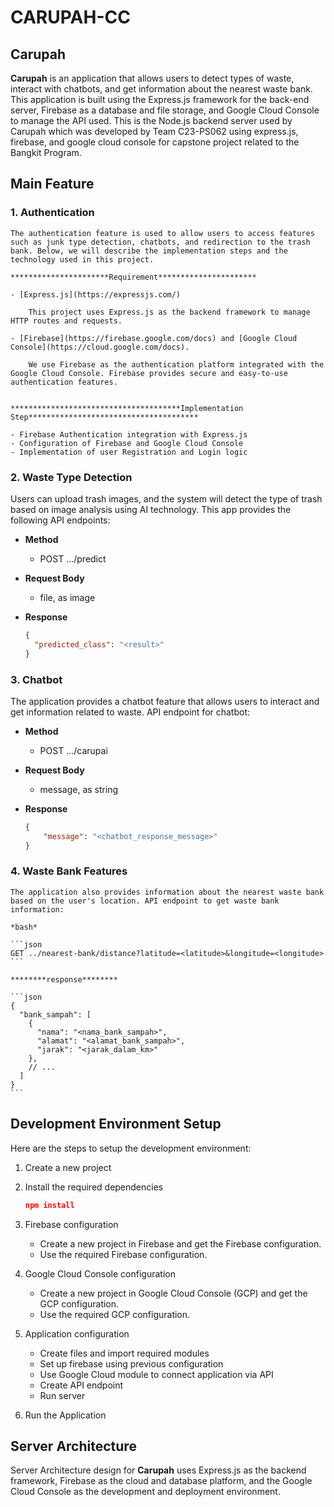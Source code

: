 # CARUPAH-CC

## Carupah

**Carupah** is an application that allows users to detect types of waste, interact with chatbots, and get information about the nearest waste bank. This application is built using the Express.js framework for the back-end server, Firebase as a database and file storage, and Google Cloud Console to manage the API used.
This is the Node.js backend server used by Carupah which was developed by Team C23-PS062 using express.js, firebase, and google cloud console for capstone project  related to the Bangkit Program.

## Main Feature

### 1. **Authentication**
    
    The authentication feature is used to allow users to access features such as junk type detection, chatbots, and redirection to the trash bank. Below, we will describe the implementation steps and the technology used in this project.
    
    **********************Requirement**********************
    
    - [Express.js](https://expressjs.com/)
        
        This project uses Express.js as the backend framework to manage HTTP routes and requests.
        
    - [Firebase](https://firebase.google.com/docs) and [Google Cloud Console](https://cloud.google.com/docs).
        
        We use Firebase as the authentication platform integrated with the Google Cloud Console. Firebase provides secure and easy-to-use authentication features.
        
    
    **************************************Implementation Step**************************************
    
    - Firebase Authentication integration with Express.js
    - Configuration of Firebase and Google Cloud Console
    - Implementation of user Registration and Login logic
    
### 2. **Waste Type Detection**

Users can upload trash images, and the system will detect the type of trash based on image analysis using AI technology. This app provides the following API endpoints:

- **Method**
    - POST …/predict
- **Request Body**
    - file, as image
- **Response**
    
    ```json
    {
      "predicted_class": "<result>"
    }
    
    ```
   
    
### 3. **Chatbot**

The application provides a chatbot feature that allows users to interact and get information related to waste. API endpoint for chatbot:

- **Method**
    - POST …/carupai
- **Request Body**
    - message, as string
- **Response**
    
    ```json
    {
        "message": "<chatbot_response_message>"
    }
    ```
    
    
### 4. **Waste Bank Features**
    
    The application also provides information about the nearest waste bank based on the user's location. API endpoint to get waste bank information:
    
    *bash*
    
    ```json
    GET ../nearest-bank/distance?latitude=<latitude>&longitude=<longitude>
    ```
    
    ********response********
    
    ```json
    {
      "bank_sampah": [
        {
          "nama": "<nama_bank_sampah>",
          "alamat": "<alamat_bank_sampah>",
          "jarak": "<jarak_dalam_km>"
        },
        // ...
      ]
    }
    ```
    

## Development Environment Setup

Here are the steps to setup the development environment:

1. Create a new project
2. Install the required dependencies
    
    ```json
    npm install
    ```
    
3. Firebase configuration
    - Create a new project in Firebase and get the Firebase configuration.
    - Use the required Firebase configuration.
4. Google Cloud Console configuration
    - Create a new project in Google Cloud Console (GCP) and get the GCP configuration.
    - Use the required GCP configuration.
5. Application configuration 
    - Create files and import required modules
    - Set up firebase using previous configuration
    - Use Google Cloud module to connect application via API
    - Create API endpoint
    - Run server
6. Run the Application


## Server Architecture

Server Architecture design for ********Carupah******** uses Express.js as the backend framework, Firebase as the cloud and database platform, and the Google Cloud Console as the development and deployment environment.



